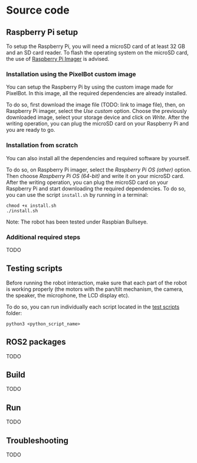 # Source code

## Raspberry Pi setup

To setup the Raspberry Pi, you will need a microSD card of at least 32 GB and an SD card reader. To flash the operating system on the microSD card, the use of [Raspberry Pi Imager](https://www.raspberrypi.com/software/) is advised.

### Installation using the PixelBot custom image

You can setup the Raspberry Pi by using the custom image made for PixelBot. In this image, all the required dependencies are already installed.

To do so, first download the image file (TODO: link to image file), then, on Raspberry Pi imager, select the *Use custom* option. Choose the previously downloaded image, select your storage device and click on *Write*. After the writing operation, you can plug the microSD card on your Raspberry Pi and you are ready to go.

### Installation from scratch

You can also install all the dependencies and required software by yourself.

To do so, on Raspberry Pi imager, select the *Raspberry Pi OS (other)* option. Then choose *Raspberry Pi OS (64-bit)* and write it on your microSD card. After the writing operation, you can plug the microSD card on your Raspberry Pi and start downloading the required dependencies. To do so, you can use the script `install.sh` by running in a terminal:

```
chmod +x install.sh
./install.sh
```

Note: The robot has been tested under Raspbian Bullseye. 

### Additional required steps

TODO

## Testing scripts

Before running the robot interaction, make sure that each part of the robot is working properly (the motors with the pan/tilt mechanism, the camera, the speaker, the microphone, the LCD display etc).

To do so, you can run individually each script located in the [test scripts](https://github.com/RomainMaure/PixelBot/tree/main/src/test_scripts) folder:

```
python3 <python_script_name>
```

## ROS2 packages

TODO

## Build

TODO

## Run

TODO

## Troubleshooting

TODO
